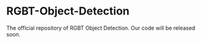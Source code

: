# RGBT-Object-Detection
The official repository of RGBT Object Detection. Our code will be released soon.
